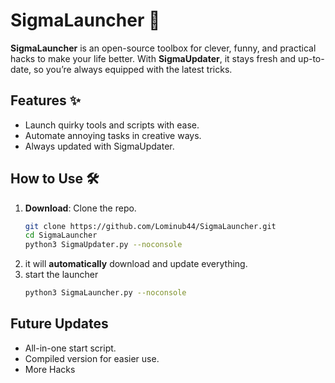 # SigmaLauncher 🚀

**SigmaLauncher** is an open-source toolbox for clever, funny, and practical hacks to make your life better. With **SigmaUpdater**, it stays fresh and up-to-date, so you’re always equipped with the latest tricks.

## Features ✨
- Launch quirky tools and scripts with ease.  
- Automate annoying tasks in creative ways.  
- Always updated with SigmaUpdater.  

## How to Use 🛠️
1. **Download**: Clone the repo.  
   ```bash
   git clone https://github.com/Lominub44/SigmaLauncher.git
   cd SigmaLauncher
   python3 SigmaUpdater.py --noconsole
2. it will **automatically** download and update everything.
3. start the launcher
   ```bash
   python3 SigmaLauncher.py --noconsole

## Future Updates
- All-in-one start script.
- Compiled version for easier use.
- More Hacks
